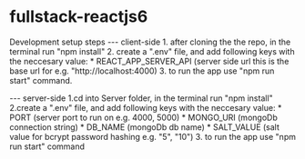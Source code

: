 # fullstack-reactjs6

Development setup steps 
--- client-side
      1. after cloning the the repo, in the terminal run "npm install"
      2. create a ".env" file, and add following keys with the neccesary value:
            * REACT_APP_SERVER_API (server side url this is the base url for e.g. "http://localhost:4000)
      3. to run the app use "npm run start" command.
      
--- server-side
      1.cd into Server folder, in the terminal run "npm install"
      2.create a ".env" file, and add following keys with the neccesary value:
            * PORT (server port to run on e.g. 4000, 5000)
            * MONGO_URI (mongoDb connection string)
            * DB_NAME (mongoDb db name)
            * SALT_VALUE (salt value for bcrypt password hashing e.g. "5", "10")
      3. to run the app use "npm run start" command
